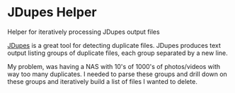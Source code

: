 JDupes Helper
=========================

Helper for iteratively processing JDupes output files

[JDupes](https://github.com/jbruchon/jdupes) is a great tool for detecting duplicate files. JDupes produces text output listing groups of duplicate files, each group separated by a new line.

My problem, was having a NAS with 10's of 1000's of photos/videos with way too many duplicates.
I needed to parse these groups and drill down on these groups and iteratively build a list of files I wanted to delete.

